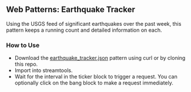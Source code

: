 ## Web Patterns: Earthquake Tracker

Using the USGS feed of significant earthquakes over the past week, this pattern keeps a running count and detailed information on each.

### How to Use

* Download the [earthquake_tracker.json](earthquake_tracker.json) pattern using curl or by cloning this repo.
* Import into streamtools.
* Wait for the interval in the ticker block to trigger a request. You can optionally click on the bang block to make a request immediately.

